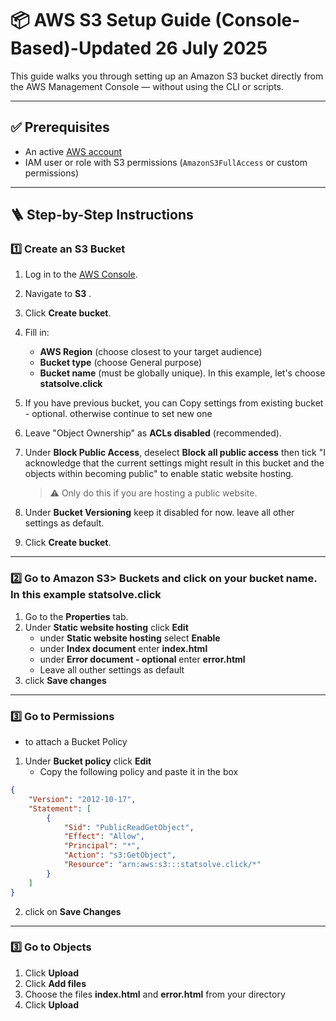 # 📦 AWS S3 Setup Guide (Console-Based)-Updated 26 July 2025

This guide walks you through setting up an Amazon S3 bucket directly from the AWS Management Console — without using the CLI or scripts.

---

## ✅ Prerequisites

- An active [AWS account](https://aws.amazon.com/)
- IAM user or role with S3 permissions (`AmazonS3FullAccess` or custom permissions)

---

## 🪜 Step-by-Step Instructions

### 1️⃣ Create an S3 Bucket

1. Log in to the [AWS Console](https://console.aws.amazon.com/).
2. Navigate to **S3** .
3. Click **Create bucket**.
4. Fill in:
   - **AWS Region** (choose closest to your target audience)
   - **Bucket type** (choose General purpose)
   - **Bucket name** (must be globally unique). In this example, let's choose **statsolve.click**
5. If you have previous bucket, you can Copy settings from existing bucket - optional. otherwise continue to set new one
   
6. Leave "Object Ownership" as **ACLs disabled** (recommended).
7. Under **Block Public Access**, deselect **Block all public access** then tick "I acknowledge that the current settings might result in this bucket and the objects within becoming public" to enable static website hosting.
   > ⚠️ Only do this if you are hosting a public website.
8. Under **Bucket Versioning** keep it disabled for now. leave all other settings as default.
9. Click **Create bucket**.

---

### 2️⃣ Go to Amazon S3> Buckets and click on your bucket name. In this example **statsolve.click**

1. Go to the **Properties** tab.
2. Under **Static website hosting** click **Edit**
   - under **Static website hosting** select **Enable**
   - under **Index document** enter **index.html**
   - under **Error document - optional** enter **error.html**
   - Leave all outher settings as default
3. click **Save changes**

---

### 3️⃣ Go to **Permissions**
- to attach a Bucket Policy

1. Under **Bucket policy** click **Edit**
   - Copy the following policy and paste it in the box
```json
{
    "Version": "2012-10-17",
    "Statement": [
        {
            "Sid": "PublicReadGetObject",
            "Effect": "Allow",
            "Principal": "*",
            "Action": "s3:GetObject",
            "Resource": "arn:aws:s3:::statsolve.click/*"
        }
    ]
}

```

2. click on **Save Changes**

---

### 3️⃣ Go to **Objects**
1. Click **Upload**
2. Click **Add files**
3. Choose the files **index.html** and **error.html** from your directory
4. Click **Upload**

   


